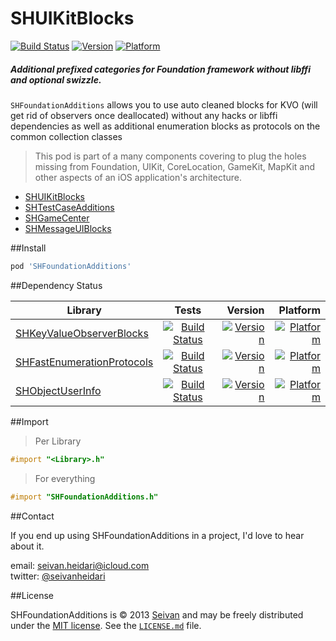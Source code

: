 # SHUIKitBlocks

[![Build Status](https://travis-ci.org/seivan/SHFoundationAdditions.png?branch=master)](https://travis-ci.org/seivan/SHFoundationAdditions)
[![Version](http://cocoapod-badges.herokuapp.com/v/SHFoundationAdditions/badge.png)](http://cocoadocs.org/docsets/SHFoundationAdditions)
[![Platform](http://cocoapod-badges.herokuapp.com/p/SHFoundationAdditions/badge.png)](http://cocoadocs.org/docsets/SHFoundationAdditions)


##### Additional prefixed categories for Foundation framework __without__ libffi and optional swizzle.


`SHFoundationAdditions` allows you to use auto cleaned blocks for KVO (will get rid of observers once deallocated) without any hacks or libffi dependencies as well as additional enumeration blocks as protocols on the common collection classes 

> This pod is part of a many components covering to plug the holes missing from Foundation, UIKit, CoreLocation, GameKit, MapKit and other aspects of an iOS application's architecture. 

- [SHUIKitBlocks](https://github.com/seivan/SHUIKitBlocks)
- [SHTestCaseAdditions](https://github.com/seivan/SHTestCaseAdditions)
- [SHGameCenter](https://github.com/seivan/SHGameCenter)
- [SHMessageUIBlocks](https://github.com/seivan/SHMessageUIBlocks)

##Install
```ruby
pod 'SHFoundationAdditions'
```

##Dependency Status

| Library        | Tests           | Version  | Platform  |
| ------------- |:-------------:| -----:|  -----:| 
| [SHKeyValueObserverBlocks](https://github.com/seivan/SHKeyValueObserverBlocks)| [![Build Status](https://travis-ci.org/seivan/SHKeyValueObserverBlocks.png?branch=master)](https://travis-ci.org/seivan/SHKeyValueObserverBlocks)| [![Version](http://cocoapod-badges.herokuapp.com/v/SHKeyValueObserverBlocks/badge.png)](http://cocoadocs.org/docsets/SHKeyValueObserverBlocks) | [![Platform](http://cocoapod-badges.herokuapp.com/p/SHKeyValueObserverBlocks/badge.png)](http://cocoadocs.org/docsets/SHKeyValueObserverBlocks) |
| [SHFastEnumerationProtocols](https://github.com/seivan/SHFastEnumerationProtocols)| [![Build Status](https://travis-ci.org/seivan/SHFastEnumerationProtocols.png?branch=master)](https://travis-ci.org/seivan/SHFastEnumerationProtocols)| [![Version](http://cocoapod-badges.herokuapp.com/v/SHFastEnumerationProtocols/badge.png)](http://cocoadocs.org/docsets/SHFastEnumerationProtocols) | [![Platform](http://cocoapod-badges.herokuapp.com/p/SHFastEnumerationProtocols/badge.png)](http://cocoadocs.org/docsets/SHFastEnumerationProtocols) |
| [SHObjectUserInfo](https://github.com/seivan/SHObjectUserInfo)| [![Build Status](https://travis-ci.org/seivan/SHObjectUserInfo.png?branch=master)](https://travis-ci.org/seivan/SHObjectUserInfo)| [![Version](http://cocoapod-badges.herokuapp.com/v/SHObjectUserInfo/badge.png)](http://cocoadocs.org/docsets/SHObjectUserInfo) | [![Platform](http://cocoapod-badges.herokuapp.com/p/SHObjectUserInfo/badge.png)](http://cocoadocs.org/docsets/SHObjectUserInfo) |


##Import

>Per Library

```objective-c
#import "<Library>.h"
```

>For everything

```objective-c
#import "SHFoundationAdditions.h"
```

##Contact


If you end up using SHFoundationAdditions in a project, I'd love to hear about it.

email: [seivan.heidari@icloud.com](mailto:seivan.heidari@icloud.com)  
twitter: [@seivanheidari](https://twitter.com/seivanheidari)

##License

SHFoundationAdditions is © 2013 [Seivan](http://www.github.com/seivan) and may be freely
distributed under the [MIT license](http://opensource.org/licenses/MIT).
See the [`LICENSE.md`](https://github.com/seivan/SHFoundationAdditions/blob/master/LICENSE.md) file.
